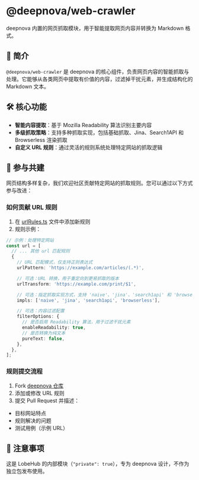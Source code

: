 # @deepnova/web-crawler

deepnova 内置的网页抓取模块，用于智能提取网页内容并转换为 Markdown 格式。

## 📝 简介

`@deepnova/web-crawler` 是 deepnova 的核心组件，负责网页内容的智能抓取与处理。它能够从各类网页中提取有价值的内容，过滤掉干扰元素，并生成结构化的 Markdown 文本。

## 🛠️ 核心功能

- **智能内容提取**：基于 Mozilla Readability 算法识别主要内容
- **多级抓取策略**：支持多种抓取实现，包括基础抓取、Jina、Search1API 和 Browserless 渲染抓取
- **自定义 URL 规则**：通过灵活的规则系统处理特定网站的抓取逻辑

## 🤝 参与共建

网页结构多样复杂，我们欢迎社区贡献特定网站的抓取规则。您可以通过以下方式参与改进：

### 如何贡献 URL 规则

1. 在 [urlRules.ts](https://github.com/lobehub/lobe-chat/blob/main/packages/web-crawler/src/urlRules.ts) 文件中添加新规则
2. 规则示例：

```typescript
// 示例：处理特定网站
const url = [
  // ... 其他 url 匹配规则
  {
    // URL 匹配模式，仅支持正则表达式
    urlPattern: 'https://example.com/articles/(.*)',

    // 可选：URL 转换，用于重定向到更易抓取的版本
    urlTransform: 'https://example.com/print/$1',

    // 可选：指定抓取实现方式，支持 'naive'、'jina'、'search1api' 和 'browserless' 四种
    impls: ['naive', 'jina', 'search1api', 'browserless'],

    // 可选：内容过滤配置
    filterOptions: {
      // 是否启用 Readability 算法，用于过滤干扰元素
      enableReadability: true,
      // 是否转换为纯文本
      pureText: false,
    },
  },
];
```

### 规则提交流程

1. Fork [deepnova 仓库](https://github.com/lobehub/lobe-chat)
2. 添加或修改 URL 规则
3. 提交 Pull Request 并描述：

- 目标网站特点
- 规则解决的问题
- 测试用例（示例 URL）

## 📌 注意事项

这是 LobeHub 的内部模块（`"private": true`），专为 deepnova 设计，不作为独立包发布使用。
